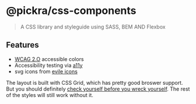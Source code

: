 # @pickra/css-components

> A CSS library and styleguide using SASS, BEM AND Flexbox

## Features
- [WCAG 2.O](https://www.w3.org/TR/UNDERSTANDING-WCAG20/visual-audio-contrast-contrast.html) accessible colors
- Accessibility testing via [a11y](https://github.com/addyosmani/a11y)
- svg icons from [evile icons](http://evil-icons.io/)

The layout is built with CSS Grid,
which has pretty good broswer support.
But you should definitely
[check yourself before you wreck yourself](https://caniuse.com/#search=css%20grid).
The rest of the styles will still work without it.